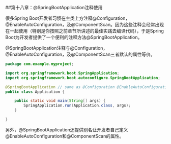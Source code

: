 ##第十八章：@SpringBootApplication注释使用

很多Spring Boot开发者习惯在主类上方注释@Configuration，@EnableAutoConfiguration，及@ComponentScan。因为这些注释会经常出现在一起使用（特别是你按照之前章节所讲述的最佳实践去编译代码），于是Spring Boot为开发者提供了一个便利的注释方法@SpringBootApplication。 

@SpringBootApplication注释与@Configuration，@EnableAutoConfiguration，及@ComponentScan三者默认的属性等价。

```java
package com.example.myproject;

import org.springframework.boot.SpringApplication;
import org.springframework.boot.autoconfigure.SpringBootApplication;

@SpringBootApplication // same as @Configuration @EnableAutoConfiguration @ComponentScan
public class Application {

    public static void main(String[] args) {
        SpringApplication.run(Application.class, args);
    }

}
```

另外，@SpringBootApplication还提供别名让开发者自己定义@EnableAutoConfiguration和@ComponentScan的属性。